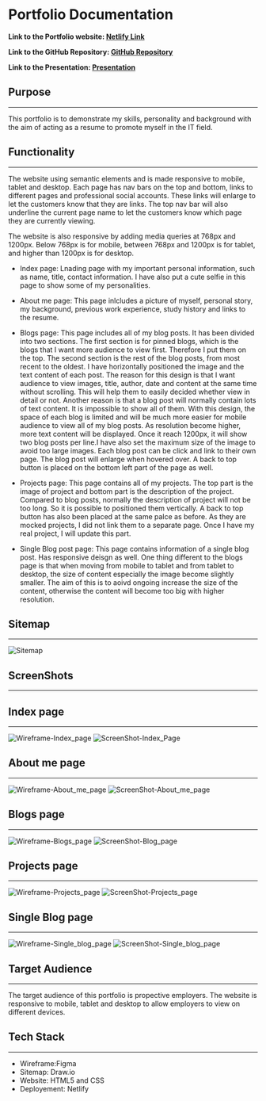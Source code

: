 # Portfolio Documentation

**Link to the Portfolio website: [Netlify Link](https://chengqun-niu-portfolio.netlify.app/index.html)**

**Link to the GitHub Repository: [GitHub Repository]( https://github.com/Chengqunniu/T1A2)**

**Link to the Presentation: [Presentation](https://youtu.be/Bm_ACXOl3qQ)**

## Purpose

---

This portfolio is to demonstrate my skills, personality and background with the aim of acting as a resume to promote myself in the IT field.

## Functionality

---

The website using semantic elements and is made responsive to mobile, tablet and desktop. Each page has nav bars on the top and bottom, links to different pages and  professional social accounts. These links will enlarge to let the customers know that they are links. The top nav bar will also underline the current page name to let the customers know which page they are currently viewing.

The website is also responsive by adding media queries at 768px and 1200px. Below 768px is for mobile, between 768px and 1200px is for tablet, and higher than 1200px is for desktop.

- Index page:
  Lnading page with my important personal information, such as name, title, contact information. I have also put a cute selfie in this page to show some of my personalities.

- About me page:
  This page inlcludes a picture of myself, personal story, my background, previous work experience, study history and links to the resume.

- Blogs page:
  This page includes all of my blog posts. It has been divided into two sections. The first section is for pinned blogs, which is the blogs that I want more audience to view first. Therefore I put them on the top.
  The second section is the rest of the blog posts, from most recent to the oldest.
  I have horizontally positioned the image and the text content of each post. The reason for this design is that I want audience to view images, title, author, date and content at the same time without scrolling. This will help them to easily decided whether view in detail or not. Another reason is that a blog post will normally contain lots of text content. It is impossible to show all of them.  With this design, the space of each blog is limited and will be much more easier for mobile audience to view all of my blog posts. As resolution become higher, more text content will be displayed. Once it reach 1200px, it will show two blog posts per line.I have also set the maximum size of the image to avoid too large images.
  Each blog post can be click and link to their own page. The blog post will enlarge when hovered over.  A back to top button is placed on the bottom left part of the page as well.

- Projects page:
  This page contains all of my projects. The top part is the image of project and bottom part is the description of the project. Compared to blog posts, normally the description of project will not be too long. So it is possible to positioned them vertically. A back to top button has also been placed at the same palce as before.
  As they are mocked projects, I did not link them to a separate page. Once I have my real project, I will update this part.

- Single Blog post page:
  This page contains information of a single blog post. Has responsive deisgn as well. One thing different to the blogs page is that when moving from mobile to tablet and from tablet to desktop, the size of content especially the image become slightly smaller. The aim of this is to aoivd ongoing increase the size of the content, otherwise the content will become too big with higher resolution.

## Sitemap

---

![Sitemap](docs/Sitemap.drawio.png)

## ScreenShots

---

## Index page

---
![Wireframe-Index_page](docs/Wireframe-Index_Page.png)
![ScreenShot-Index_Page](docs/Screenshot-Index_Page.png)

## About me page

---
![Wireframe-About_me_page](docs/Wireframe-About_Me_Page.png)
![ScreenShot-About_me_page](docs/Screenshot-About_me_Page.png)

## Blogs page

---
![Wireframe-Blogs_page](docs/Wireframe-Blogs_Page.png)
![ScreenShot-Blog_page](docs/Screenshot-Blogs_Page.png)

## Projects page

---
![Wireframe-Projects_page](docs/Wireframe-Projects_Page.png)
![ScreenShot-Projects_page](docs/Screenshot-Projects_Page.png)

## Single Blog page

---
![Wireframe-Single_blog_page](docs/Wireframe-Single_Blog_Page.png)
![ScreenShot-Single_blog_page](docs/Screenshot-Single_Blog_Post_Page.png)

## Target Audience

---

The target audience of this portfolio is propective employers. The website is responsive to mobile, tablet and desktop to allow employers to view on different devices.

## Tech Stack

---

- Wireframe:Figma
- Sitemap: Draw.io
- Website: HTML5 and CSS
- Deployement: Netlify
